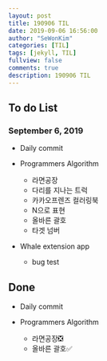 ```yaml
---
layout: post
title: 190906 TIL
date: 2019-09-06 16:56:00
author: "SeWonKim"
categories: [TIL]
tags: [jekyll, TIL]
fullview: false
comments: true
description: 190906 TIL
---
```


## To do List

### September 6, 2019

- Daily commit
- Programmers Algorithm

  - 라면공장
  - 다리를 지나는 트럭
  - 카카오프렌즈 컬러링북
  - N으로 표현
  - 올바른 괄호
  - 타겟 넘버

- Whale extension app
  - bug test

## Done

- Daily commit
- Programmers Algorithm

  - 라면공장❎
  - 올바른 괄호✅
